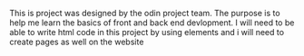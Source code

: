 This is project was designed by the odin project team. 
The purpose is to help me learn the basics of front and back end devlopment.
I will need to be able to write html code in this project by using elements
and i will need to create pages as well on the website


